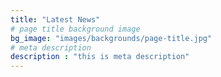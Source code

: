 ```yaml
---
title: "Latest News"
# page title background image
bg_image: "images/backgrounds/page-title.jpg"
# meta description
description : "this is meta description"
---
```

